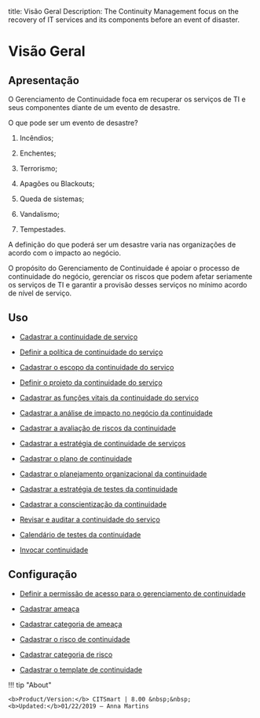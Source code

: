 title: Visão Geral
Description: The Continuity Management focus on the recovery of IT services and its components before an event of disaster.
# Visão Geral

Apresentação
----------------

O Gerenciamento de Continuidade foca em recuperar os serviços de TI e seus componentes diante de um evento de desastre.

O que pode ser um evento de desastre?

1.  Incêndios;

2.  Enchentes;

3.  Terrorismo;

4.  Apagões ou Blackouts;

5.  Queda de sistemas;

6.  Vandalismo;

7.  Tempestades.

A definição do que poderá ser um desastre varia nas organizações de acordo com o impacto ao negócio.

O propósito do Gerenciamento de Continuidade é apoiar o processo de continuidade do negócio, gerenciar os riscos que podem afetar seriamente os serviços de TI e garantir a provisão desses serviços no mínimo acordo de nível de serviço.

Uso
-------

- [Cadastrar a continuidade de serviço](/pt-br/citsmart-platform-9/processes/continuity/use/register-service-continuity.html)
  
- [Definir a política de continuidade do serviço](/pt-br/citsmart-platform-9/processes/continuity/use/continuity-policy.html)
   
- [Cadastrar o escopo da continuidade do serviço](/pt-br/citsmart-platform-9/processes/continuity/use/service-continuity-scope.html)

- [Definir o projeto da continuidade do serviço](/pt-br/citsmart-platform-9/processes/continuity/use/service-continuity-project.html)

- [Cadastrar as funções vitais da continuidade do serviço](/pt-br/citsmart-platform-9/processes/continuity/use/continuity-vital-functions.html)

- [Cadastrar a análise de impacto no negócio da continuidade](/pt-br/citsmart-platform-9/processes/continuity/use/impact-analysis-continuity-business.html)

- [Cadastrar a avaliação de riscos da continuidade](/pt-br/citsmart-platform-9/processes/continuity/use/continuity-risk-evaluation.html)

- [Cadastrar a estratégia de continuidade de serviços](/pt-br/citsmart-platform-9/processes/continuity/use/service-continuity-strategy.html)

- [Cadastrar o plano de continuidade](/pt-br/citsmart-platform-9/processes/continuity/use/continuity-plan.html)

- [Cadastrar o planejamento organizacional da continuidade](/pt-br/citsmart-platform-9/processes/continuity/use/continuity-organizational-planning.html)

- [Cadastrar a estratégia de testes da continuidade](/pt-br/citsmart-platform-9/processes/continuity/use/continuity-test-registration.html)

- [Cadastrar a conscientização da continuidade](/pt-br/citsmart-platform-9/processes/continuity/use/continuity-awareness.html)

- [Revisar e auditar a continuidade do serviço](/pt-br/citsmart-platform-9/processes/continuity/use/review-and-audit-continuity.html)

- [Calendário de testes da continuidade](/pt-br/citsmart-platform-9/processes/continuity/use/continuity-test-calendar.html)

- [Invocar continuidade](/pt-br/citsmart-platform-9/processes/continuity/use/invoke-continuity.html)

Configuração
-----------------

- [Definir a permissão de acesso para o gerenciamento de continuidade](/pt-br/citsmart-platform-9/processes/continuity/configuration/access-continuity-management.html)

- [Cadastrar ameaça](/pt-br/citsmart-platform-9/processes/continuity/configuration/register-threat.html)
  
- [Cadastrar categoria de ameaça](/pt-br/citsmart-platform-9/processes/continuity/configuration/threat-category.html)

- [Cadastrar o risco de continuidade](/pt-br/citsmart-platform-9/processes/continuity/configuration/register-continuity-risk.html)

- [Cadastrar categoria de risco](/pt-br/citsmart-platform-9/processes/continuity/configuration/risk-category.html)

- [Cadastrar o template de continuidade](/pt-br/citsmart-platform-9/processes/continuity/configuration/continuity-template.html)


!!! tip "About"

    <b>Product/Version:</b> CITSmart | 8.00 &nbsp;&nbsp;
    <b>Updated:</b>01/22/2019 – Anna Martins

